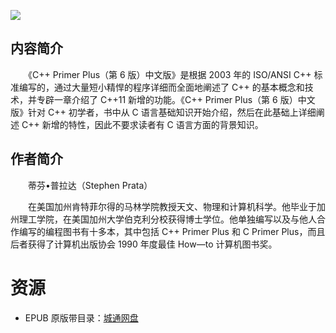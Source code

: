 ![](http://img3m4.ddimg.cn/40/14/22783504-1_u_4.jpg)

## 内容简介

　　《C++ Primer Plus（第 6 版）中文版》是根据 2003 年的 ISO/ANSI C++ 标准编写的，通过大量短小精悍的程序详细而全面地阐述了 C++ 的基本概念和技术，并专辟一章介绍了 C++11 新增的功能。《C++ Primer Plus（第 6 版）中文版》针对 C++ 初学者，书中从 C 语言基础知识开始介绍，然后在此基础上详细阐述 C++ 新增的特性，因此不要求读者有 C 语言方面的背景知识。

## 作者简介

　　蒂芬•普拉达（Stephen Prata）

　　在美国加州肯特菲尔得的马林学院教授天文、物理和计算机科学。他毕业于加州理工学院，在美国加州大学伯克利分校获得博士学位。他单独编写以及与他人合作编写的编程图书有十多本，其中包括 C++ Primer Plus 和 C Primer Plus，而且后者获得了计算机出版协会 1990 年度最佳 How—to 计算机图书奖。

# 资源

* EPUB 原版带目录：[城通网盘](https://u11215426.pipipan.com/fs/11215426-371759062)
